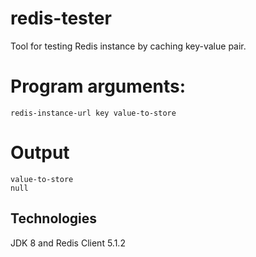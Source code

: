 # redis-tester
Tool for testing Redis instance by caching key-value pair.

# Program arguments:
```
redis-instance-url key value-to-store
```

# Output
```
value-to-store
null
```

## Technologies
JDK 8 and Redis Client 5.1.2
